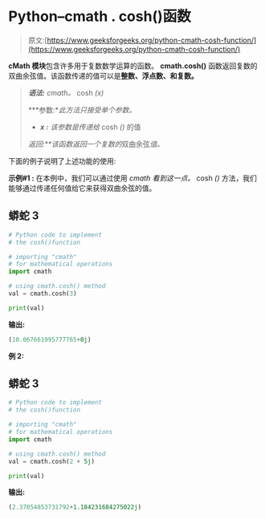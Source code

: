 # Python–cmath . cosh()函数

> 原文:[https://www.geeksforgeeks.org/python-cmath-cosh-function/](https://www.geeksforgeeks.org/python-cmath-cosh-function/)

**cMath 模块**包含许多用于复数数学运算的函数。 **cmath.cosh()** 函数返回复数的双曲余弦值。该函数传递的值可以是**整数、浮点数、**和**复数。**

> ***语法:** cmath。* cosh *(x)*
> 
> ***参数:**此方法只接受单个参数。*
> 
> *   ***x :** 该参数是传递给* cosh *()* 的值
> 
> ***返回:**该函数返回一个*复数*的*双曲余弦*值。*

下面的例子说明了上述功能的使用:

**示例#1 :** 在本例中，我们可以通过使用 *cmath 看到这一点。* cosh *()* 方法，我们能够通过传递任何值给它来获得双曲余弦的值。

## 蟒蛇 3

```py
# Python code to implement
# the cosh()function

# importing "cmath"
# for mathematical operations  
import cmath 

# using cmath.cosh() method 
val = cmath.cosh(3) 

print(val)
```

**输出:**

```py
(10.067661995777765+0j)
```

**例 2:**

## 蟒蛇 3

```py
# Python code to implement
# the cosh()function

# importing "cmath"
# for mathematical operations  
import cmath 

# using cmath.cosh() method 
val = cmath.cosh(2 + 5j) 

print(val)
```

**输出:**

```py
(2.37054853731792+1.184231684275022j)
```